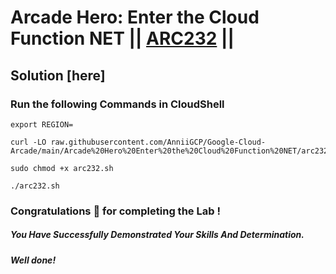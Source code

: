 # Arcade Hero: Enter the Cloud Function NET || [ARC232](https://www.cloudskillsboost.google/focuses/98841?parent=catalog) ||

## Solution [here] 

### Run the following Commands in CloudShell

```
export REGION=
```
```
curl -LO raw.githubusercontent.com/AnniiGCP/Google-Cloud-Arcade/main/Arcade%20Hero%20Enter%20the%20Cloud%20Function%20NET/arc232.sh

sudo chmod +x arc232.sh

./arc232.sh
```

### Congratulations 🎉 for completing the Lab !

##### *You Have Successfully Demonstrated Your Skills And Determination.*

#### *Well done!*

 

 
